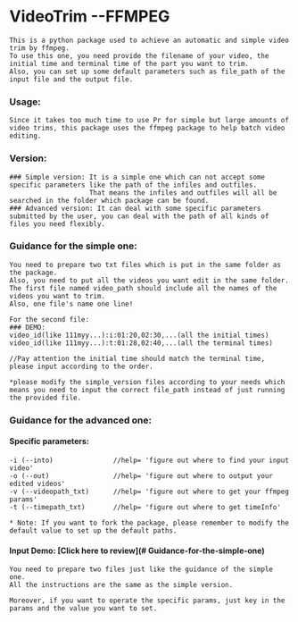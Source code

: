 # VideoTrim --FFMPEG

    This is a python package used to achieve an automatic and simple video trim by ffmpeg.
    To use this one, you need provide the filename of your video, the initial time and terminal time of the part you want to trim.
    Also, you can set up some default parameters such as file_path of the input file and the output file. 

### Usage:

    Since it takes too much time to use Pr for simple but large amounts of video trims, this package uses the ffmpeg package to help batch video editing.

### Version: 

    ### Simple version: It is a simple one which can not accept some specific parameters like the path of the infiles and outfiles.
                        That means the infiles and outfiles will all be searched in the folder which package can be found.
    ### Advanced version: It can deal with some specific parameters submitted by the user, you can deal with the path of all kinds of files you need flexibly. 

### Guidance for the simple one:
   
    You need to prepare two txt files which is put in the same folder as the package.
    Also, you need to put all the videos you want edit in the same folder.
    The first file named video_path should include all the names of the videos you want to trim.
    Also, one file's name one line! 
    
    For the second file:
    ### DEMO:
    video_id(like 111myy...):i:01:20,02:30,...(all the initial times)
    video_id(like 111myy...):t:01:28,02:40,...(all the terminal times)
    
    //Pay attention the initial time should match the terminal time, please input according to the order.
    
    *please modify the simple_version files according to your needs which means you need to input the correct file_path instead of just running the provided file.
    
### Guidance for the advanced one:

  #### Specific parameters:   
  
    -i (--into)               //help= 'figure out where to find your input video'
    -o (--out)                //help= 'figure out where to output your edited videos'
    -v (--videopath_txt)      //help= 'figure out where to get your ffmpeg params'
    -t (--timepath_txt)       //help= 'figure out where to get timeInfo'
    
    * Note: If you want to fork the package, please remember to modify the default value to set up the default paths.
    
  #### Input Demo:     [Click here to review](# Guidance-for-the-simple-one)
  
    You need to prepare two files just like the guidance of the simple one.
    All the instructions are the same as the simple version.

    Moreover, if you want to operate the specific params, just key in the params and the value you want to set.
    
    
    
